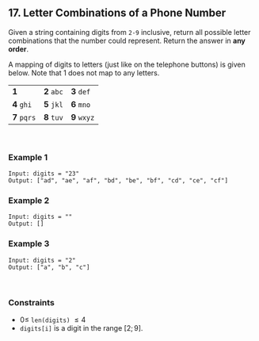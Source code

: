 ## 17. Letter Combinations of a Phone Number

Given a string containing digits from `2-9` inclusive, return all possible letter combinations that the number could represent. Return the answer in **any order**.

A mapping of digits to letters (just like on the telephone buttons) is given below. Note that 1 does not map to any letters.

|              |             |              |
| ------------ | ----------- | ------------ |
| **1**        | **2** `abc` | **3** `def`  |
| **4** `ghi`  | **5** `jkl` | **6** `mno`  |
| **7** `pqrs` | **8** `tuv` | **9** `wxyz` |

<br>

### Example 1

```
Input: digits = "23"
Output: ["ad", "ae", "af", "bd", "be", "bf", "cd", "ce", "cf"]
```

### Example 2

```
Input: digits = ""
Output: []
```

### Example 3

```
Input: digits = "2"
Output: ["a", "b", "c"]
```

<br>

### Constraints

- $0 \leqslant$ `len(digits)` $\leqslant 4$
- `digits[i]` is a digit in the range $[2; 9]$.
